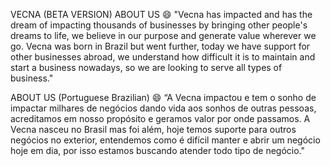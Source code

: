 VECNA (BETA VERSION)
ABOUT US 😄
"Vecna has impacted and has the dream of impacting thousands of businesses by bringing other people's dreams to life, we believe in our purpose and generate value wherever we go. Vecna was born in Brazil but went further, today we have support for other businesses abroad, we understand how difficult it is to maintain and start a business nowadays, so we are looking to serve all types of business."

ABOUT US (Portuguese Brazilian) 😄
“A Vecna impactou e tem o sonho de impactar milhares de negócios dando vida aos sonhos de outras pessoas, acreditamos em nosso propósito e geramos valor por onde passamos. A Vecna nasceu no Brasil mas foi além, hoje temos suporte para outros negócios no exterior, entendemos como é difícil manter e abrir um negócio hoje em dia, por isso estamos buscando atender todo tipo de negócio."